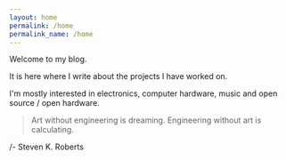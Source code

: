 ```yaml
---
layout: home
permalink: /home
permalink_name: /home
---
```


Welcome to my blog.

It is here where I write about the projects I have worked on.

I'm mostly interested in electronics, computer hardware, music and open source / open hardware.

> Art without engineering is dreaming. Engineering without art is calculating.

/- Steven K. Roberts 
